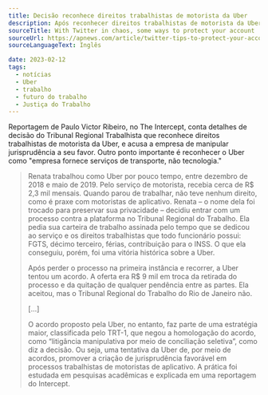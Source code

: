 ```yaml
---
title: Decisão reconhece direitos trabalhistas de motorista da Uber
description: Após reconhecer direitos trabalhistas de motorista da Uber, TRT acusa a empresa de manipular jurisprudência a seu favor.
sourceTitle: With Twitter in chaos, some ways to protect your account
sourceUrl: https://apnews.com/article/twitter-tips-to-protect-your-account-7f2eb222c81691fe2567718d601509fd
sourceLanguageText: Inglês

date: 2023-02-12
tags: 
  - notícias
  - Uber
  - trabalho
  - futuro do trabalho
  - Justiça do Trabalho
---
```


Reportagem de Paulo Victor Ribeiro, no The Intercept, conta detalhes de decisão do Tribunal Regional Trabalhista que reconhece direitos trabalhistas de motorista da Uber, e acusa a empresa de manipular jurisprudência a seu favor. Outro ponto importante é reconhecer o Uber como "empresa fornece serviços de transporte, não tecnologia."

> Renata trabalhou como Uber por pouco tempo, entre dezembro de 2018 e maio de 2019. Pelo serviço de motorista, recebia cerca de R$ 2,3 mil mensais. Quando parou de trabalhar, não teve nenhum direito, como é praxe com motoristas de aplicativo. Renata – o nome dela foi trocado para preservar sua privacidade – decidiu entrar com um processo contra a plataforma no Tribunal Regional do Trabalho. Ela pedia sua carteira de trabalho assinada pelo tempo que se dedicou ao serviço e os direitos trabalhistas que todo funcionário possui: FGTS, décimo terceiro, férias, contribuição para o INSS. O que ela conseguiu, porém, foi uma vitória histórica sobre a Uber.
> 
> Após perder o processo na primeira instância e recorrer, a Uber tentou um acordo. A oferta era R$ 9 mil em troca da retirada do processo e da quitação de qualquer pendência entre as partes. Ela aceitou, mas o Tribunal Regional do Trabalho do Rio de Janeiro não. 
> 
> [...]
> 
> O acordo proposto pela Uber, no entanto, faz parte de uma estratégia maior, classificada pelo TRT-1, que negou a homologação do acordo, como “litigância manipulativa por meio de conciliação seletiva”, como diz a decisão. Ou seja, uma tentativa da Uber de, por meio de acordos, promover a criação de jurisprudência favorável em processos trabalhistas de motoristas de aplicativo. A prática foi estudada em pesquisas acadêmicas e explicada em uma reportagem do Intercept.
